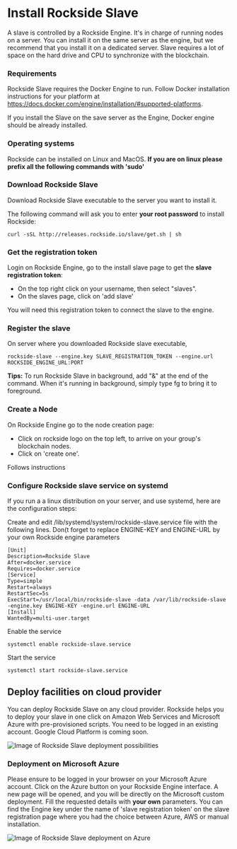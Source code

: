 
# <a name="install_rockside_slave"></a> Install Rockside Slave
A slave is controlled by a Rockside Engine. It's in charge of running nodes on a server. You can install it on the same server as the engine, but we recommend that you install it on a dedicated server. Slave requires a lot of space on the hard drive and CPU to synchronize with the blockchain.


### Requirements

Rockside Slave requires the Docker Engine to run. Follow Docker installation instructions for your platform at https://docs.docker.com/engine/installation/#supported-platforms.

If you install the Slave on the save server as the Engine, Docker engine should be already installed.

### Operating systems

Rockside can be installed on Linux and MacOS.
**If you are on linux please prefix all the following commands with 'sudo'**


### Download Rockside Slave

Download Rockside Slave executable to the server you want to install it.

The following command will ask you to enter **your root password** to install Rockside:
```
curl -sSL http://releases.rockside.io/slave/get.sh | sh
```

### Get the registration token

Login on Rockside Engine, go to the install slave page to get the **slave registration token**:

- On the top right click on your username, then select "slaves".
- On the slaves page, click on 'add slave'

You will need this registration token to connect the slave to the engine.

### Register the slave

On server where you downloaded Rockside slave executable,

```
rockside-slave --engine.key SLAVE_REGISTRATION_TOKEN --engine.url ROCKSIDE_ENGINE_URL:PORT
```

**Tips:** To run Rockside Slave in background, add "&" at the end of the command. When it's running in background, simply type fg to bring it to foreground.

### Create a Node

On Rockside Engine go to the node creation page:

- Click on rockside logo on the top left, to arrive on your group's blockchain nodes.
- Click on 'create one'.

Follows instructions

### Configure Rockside slave service on systemd

If you run a a linux distribution on your server, and use systemd, here are the configuration steps:

Create and edit /lib/systemd/system/rockside-slave.service file with the following lines. Don(t forget to replace ENGINE-KEY and ENGINE-URL by your own Rockside engine parameters

    [Unit]
    Description=Rockside Slave
    After=docker.service
    Requires=docker.service
    [Service]
    Type=simple
    Restart=always
    RestartSec=5s
    ExecStart=/usr/local/bin/rockside-slave -data /var/lib/rockside-slave -engine.key ENGINE-KEY -engine.url ENGINE-URL
    [Install]
    WantedBy=multi-user.target

Enable the service

    systemctl enable rockside-slave.service

Start the service

    systemctl start rockside-slave.service

## Deploy facilities on cloud provider

You can deploy Rockside Slave on any cloud provider. Rockside helps you to deploy your slave in one click on Amazon Web Services and Microsoft Azure with pre-provisioned scripts. You need to be logged in an existing account. Google Cloud Platform is coming soon.

![Image of Rockside Slave deployment possibilities](https://raw.githubusercontent.com/blockchain-studio/rockside/master/slave_deployment.png)


### Deployment on Microsoft Azure

Please ensure to be logged in your browser on your Microsoft Azure account. Click on the Azure button on your Rockside Engine interface. A new page will be opened, and you will be directly on the Microsoft custom deployment. Fill the requested details with **your own** parameters. You can find the Engine key under the name of 'slave registration token' on the slave registration page where you had the choice between Azure, AWS or manual installation.


![Image of Rockside Slave deployment on Azure](https://raw.githubusercontent.com/blockchain-studio/rockside/master/azure_custom_deployment.png)


